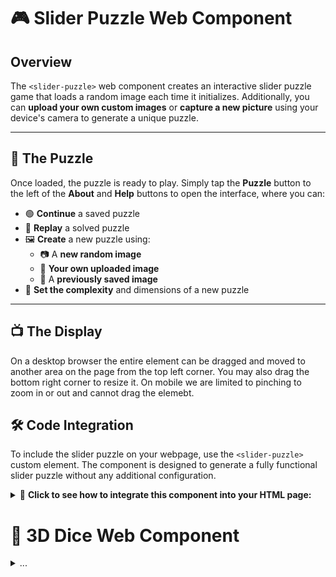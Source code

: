 # 🎮 **Slider Puzzle Web Component**

## **Overview**
The `<slider-puzzle>` web component creates an interactive slider puzzle game that loads a random image each time it initializes. Additionally, you can **upload your own custom images** or **capture a new picture** using your device's camera to generate a unique puzzle.

---

## 🧩 **The Puzzle**
Once loaded, the puzzle is ready to play. Simply tap the **Puzzle** button to the left of the **About** and **Help** buttons to open the interface, where you can:

- 🟢 **Continue** a saved puzzle
- 🔄 **Replay** a solved puzzle
- 🖼️ **Create** a new puzzle using:
  - 📷 A **new random image**
  - 📁 **Your own uploaded image**
  - 💾 A **previously saved image**
- 🔧 **Set the complexity** and dimensions of a new puzzle

---

## 📺 **The Display**
On a desktop browser the entire element can be dragged and moved to another area on the page from the top left corner. You may also drag the bottom right corner to resize it.
On mobile we are limited to pinching to zoom in or out and cannot drag the elemebt.

## 🛠️ **Code Integration**
To include the slider puzzle on your webpage, use the `<slider-puzzle>` custom element. The component is designed to generate a fully functional slider puzzle without any additional configuration.

<details>
  <summary>📜 <strong>Click to see how to integrate this component into your HTML page:</strong></summary>
  
```html
<slider-puzzle></slider-puzzle>
<script src="https://csingendonk.github.io/htmlpanels/sliderPuzzle/elements_js/slider-puzzle.js"></script>
```
The component uses the slider-puzzle.js script hosted on GitHub and written by © CSingendonk, to handle the game logic, image loading, and user interactions.
</details>


# 🎲 **3D Dice Web Component**

<details>
  <summary>...</summary>
  |  ~      ~   |
     |  ,   |
  |____________|
     | | | |
      |_|_|
  No dice on the dice discription homie.
</details>
